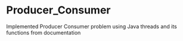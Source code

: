 # Producer_Consumer
Implemented Producer Consumer problem using Java threads and its functions from documentation

